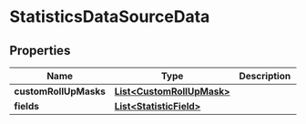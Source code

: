 # StatisticsDataSourceData

## Properties
Name | Type | Description | Notes
------------ | ------------- | ------------- | -------------
**customRollUpMasks** | [**List&lt;CustomRollUpMask&gt;**](CustomRollUpMask.md) |  |  [optional]
**fields** | [**List&lt;StatisticField&gt;**](StatisticField.md) |  |  [optional]
